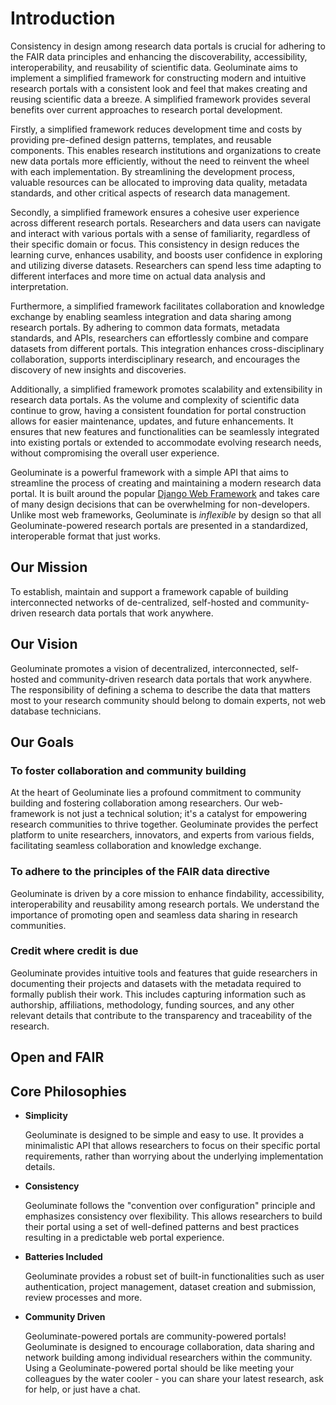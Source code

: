 # Introduction

Consistency in design among research data portals is crucial for adhering to the FAIR data principles and enhancing the discoverability, accessibility, interoperability, and reusability of scientific data. Geoluminate aims to implement a simplified framework for constructing modern and intuitive research portals with a consistent look and feel that makes creating and reusing scientific data a breeze. A simplified framework provides several benefits over current approaches to research portal development.

Firstly, a simplified framework reduces development time and costs by providing pre-defined design patterns, templates, and reusable components. This enables research institutions and organizations to create new data portals more efficiently, without the need to reinvent the wheel with each implementation. By streamlining the development process, valuable resources can be allocated to improving data quality, metadata standards, and other critical aspects of research data management.

Secondly, a simplified framework ensures a cohesive user experience across different research portals. Researchers and data users can navigate and interact with various portals with a sense of familiarity, regardless of their specific domain or focus. This consistency in design reduces the learning curve, enhances usability, and boosts user confidence in exploring and utilizing diverse datasets. Researchers can spend less time adapting to different interfaces and more time on actual data analysis and interpretation.

Furthermore, a simplified framework facilitates collaboration and knowledge exchange by enabling seamless integration and data sharing among research portals. By adhering to common data formats, metadata standards, and APIs, researchers can effortlessly combine and compare datasets from different portals. This integration enhances cross-disciplinary collaboration, supports interdisciplinary research, and encourages the discovery of new insights and discoveries.

Additionally, a simplified framework promotes scalability and extensibility in research data portals. As the volume and complexity of scientific data continue to grow, having a consistent foundation for portal construction allows for easier maintenance, updates, and future enhancements. It ensures that new features and functionalities can be seamlessly integrated into existing portals or extended to accommodate evolving research needs, without compromising the overall user experience.

Geoluminate is a powerful framework with a simple API that aims to streamline the process of creating and maintaining a modern research data portal. It is built around the popular [Django Web Framework](https://www.djangoproject.com) and takes care of many design decisions that can be overwhelming for non-developers. Unlike most web frameworks, Geoluminate is *inflexible* by design so that all Geoluminate-powered research portals are presented in a standardized, interoperable format that just works.

## Our Mission

To establish, maintain and support a framework capable of building interconnected networks of de-centralized, self-hosted and community-driven research data portals that work anywhere.

## Our Vision

Geoluminate promotes a vision of decentralized, interconnected, self-hosted and community-driven research data portals that work anywhere. The responsibility of defining a schema to describe the data that matters most to your research community should belong to domain experts, not web database technicians. 

## Our Goals

### To foster collaboration and community building

At the heart of Geoluminate lies a profound commitment to community building and fostering collaboration among researchers. Our web-framework is not just a technical solution; it's a catalyst for empowering research communities to thrive together. Geoluminate provides the perfect platform to unite researchers, innovators, and experts from various fields, facilitating seamless collaboration and knowledge exchange.

### To adhere to the principles of the FAIR data directive

Geoluminate is driven by a core mission to enhance findability, accessibility, interoperability and reusability among research portals. We understand the importance of promoting open and seamless data sharing in research communities.

### Credit where credit is due

Geoluminate provides intuitive tools and features that guide researchers in documenting their projects and datasets with the metadata required to formally publish their work. This includes capturing information such as authorship, affiliations, methodology, funding sources, and any other relevant details that contribute to the transparency and traceability of the research.






## Open and FAIR


## Core Philosophies

- **Simplicity** 

    Geoluminate is designed to be simple and easy to use. It provides a minimalistic API that allows researchers to focus on their specific portal requirements, rather than worrying about the underlying implementation details.

- **Consistency**
  
    Geoluminate follows the "convention over configuration" principle and emphasizes consistency over flexibility. This allows researchers to build their portal using a set of well-defined patterns and best practices resulting in a predictable web portal experience.

- **Batteries Included**
  
    Geoluminate provides a robust set of built-in functionalities such as user authentication, project management, dataset creation and submission, review processes and more.

- **Community Driven**

    Geoluminate-powered portals are community-powered portals! Geoluminate is designed to encourage collaboration, data sharing and network building among individual researchers within the community. Using a Geoluminate-powered portal should be like meeting your colleagues by the water cooler - you can share your latest research, ask for help, or just have a chat. 

